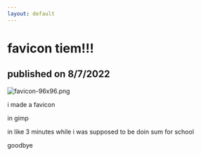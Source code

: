 ```yaml
---
layout: default
---
```


# favicon tiem!!!

## published on 8/7/2022

![favicon-96x96.png](http://jased.site/assets/favicon/favicon-96x96.png)

i made a favicon

in gimp

in like 3 minutes while i was supposed to be doin sum for school

goodbye